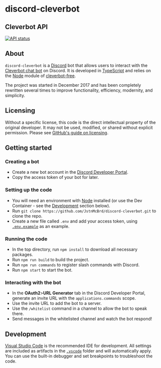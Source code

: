 # discord-cleverbot

## Cleverbot API
[![API status](https://img.shields.io/github/actions/workflow/status/IntriguingTiles/cleverbot-free/api.yml?logo=github&label=API%20status)](https://github.com/IntriguingTiles/cleverbot-free/actions/workflows/api.yml)

## About

`discord-cleverbot` is a [Discord](https://discord.com/) bot that allows users to interact with the [Cleverbot chat bot](https://www.cleverbot.com/) on Discord. It is developed in [TypeScript](https://www.typescriptlang.org/) and relies on the [Node](https://nodejs.org/) module of [cleverbot-free](https://www.npmjs.com/package/cleverbot-free).

The project was started in December 2017 and has been completely rewritten several times to improve functionality, efficiency, modernity, and simplicity.

## Licensing

Without a specific license, this code is the direct intellectual property of the original developer. It may not be used, modified, or shared without explicit permission.
Please see [GitHub's guide on licensing](https://docs.github.com/en/repositories/managing-your-repositorys-settings-and-features/customizing-your-repository/licensing-a-repository).

## Getting started

### Creating a bot

- Create a new bot account in the [Discord Developer Portal](https://discord.com/developers/applications/).
- Copy the access token of your bot for later.

### Setting up the code

- You will need an environment with [Node](https://nodejs.org/en/download) installed (or use the Dev Container - see the [Development](#development) section below).
- Run `git clone https://github.com/JstnMcBrd/discord-cleverbot.git` to clone the repo.
- Create a new file called `.env` and add your access token, using [`.env.example`](./.env.example) as an example.

### Running the code

- In the top directory, run `npm install` to download all necessary packages.
- Run `npm run build` to build the project.
- Run `npm run commands` to register slash commands with Discord.
- Run `npm start` to start the bot.

### Interacting with the bot

- In the **OAuth2**>**URL Generator** tab in the Discord Developer Portal, generate an invite URL with the `applications.commands` scope.
- Use the invite URL to add the bot to a server.
- Use the `/whitelist` command in a channel to allow the bot to speak there.
- Send messages in the whitelisted channel and watch the bot respond!

## Development

[Visual Studio Code](https://code.visualstudio.com/) is the recommended IDE for development. All settings are included as artifacts in the [`.vscode`](./.vscode) folder and will automatically apply. You can use the built-in debugger and set breakpoints to troubleshoot the code.
